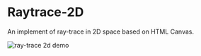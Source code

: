 # Raytrace-2D

An implement of ray-trace in 2D space based on HTML Canvas.

![ray-trace 2d demo](http://img.sardinefish.com/NTc3NzYz)
